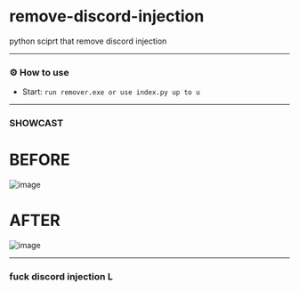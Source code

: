 # remove-discord-injection
python sciprt that remove discord injection

---------------------------------------

### ⚙️ How to use
* Start: `run remover.exe or use index.py up to u`

---------------------------------------

### SHOWCAST

# BEFORE

![image](https://media.discordapp.net/attachments/1092403197844398101/1098129810552791150/image.png)

# AFTER

![image](https://media.discordapp.net/attachments/1092403197844398101/1098129810221432872/image.png)

---------------------------------------

### fuck discord injection L
